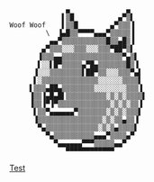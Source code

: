 ```
              ▄              ▄    
             ▌▒█           ▄▀▒▌   
Woof Woof    ▌▒▒█        ▄▀▒▒▒▐   
         \  ▐▄█▒▒▀▀▀▀▄▄▄▀▒▒▒▒▒▐   
          ▄▄▀▒▒▒▒▒▒▒▒▒▒▒█▒▒▄█▒▐   
        ▄▀▒▒▒░░░▒▒▒░░░▒▒▒▀██▀▒▌   
       ▐▒▒▒▄▄▒▒▒▒▒▒▒▒▒▒▒▒▒▒▒▀▄▒▌  
       ▌░░▌█▀▒▒▒▒▒▄▀█▄▒▒▒▒▒▒▒█▒▐  
      ▐░░░▒▒▒▒▒▒▒▒▌██▀▒▒░░░▒▒▒▀▄▌ 
      ▌░▒▒▒▒▒▒▒▒▒▒▒▒▒▒░░░░░░▒▒▒▒▌ 
     ▌▒▒▒▄██▄▒▒▒▒▒▒▒▒░░░░░░░░▒▒▒▐ 
     ▐▒▒▐▄█▄█▌▒▒▒▒▒▒▒▒▒▒░▒░▒░▒▒▒▒▌
     ▐▒▒▐▀▐▀▒▒▒▒▒▒▒▒▒▒▒▒▒░▒░▒░▒▒▐ 
      ▌▒▒▀▄▄▄▄▄▄▀▒▒▒▒▒▒▒░▒░▒░▒▒▒▌ 
      ▐▒▒▒▒▒▒▒▒▒▒▒▒▒▒▒▒░▒░▒▒▄▒▒▐  
       ▀▄▒▒▒▒▒▒▒▒▒▒▒▒▒░▒░▒▄▒▒▒▒▌  
         ▀▄▒▒▒▒▒▒▒▒▒▒▄▄▄▀▒▒▒▒▄▀   
           ▀▄▄▄▄▄▄▀▀▀▒▒▒▒▒▄▄▀     
              ▀▀▀▀▀▀▀▀▀▀▀▀        
```
[Test](javascript/a/-alert(1))
<!--
**GodSaveTheDoge/GodSaveTheDoge** is a ✨ _special_ ✨ repository because its `README.md` (this file) appears on your GitHub profile.

Here are some ideas to get you started:

- 🔭 I’m currently working on ...
- 🌱 I’m currently learning ...
- 👯 I’m looking to collaborate on ...
- 🤔 I’m looking for help with ...
- 💬 Ask me about ...
- 📫 How to reach me: ...
- 😄 Pronouns: ...
- ⚡ Fun fact: ...
-->
